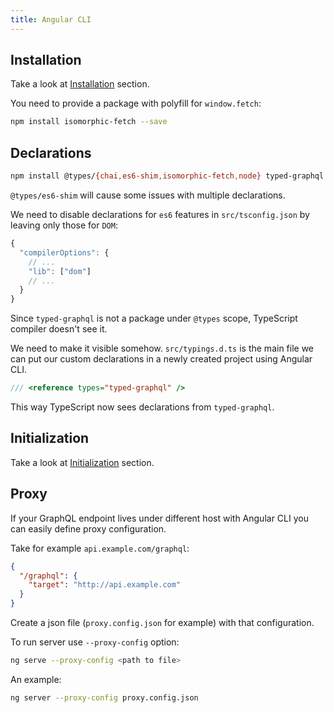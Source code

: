 ```yaml
---
title: Angular CLI
---
```


<h2 id="installation">Installation</h2>

Take a look at [Installation](initialization.html#installation) section.

You need to provide a package with polyfill for `window.fetch`:

```bash
npm install isomorphic-fetch --save
```

<h2 id="declarations">Declarations</h2>

```bash
npm install @types/{chai,es6-shim,isomorphic-fetch,node} typed-graphql
```

`@types/es6-shim` will cause some issues with multiple declarations.

We need to disable declarations for `es6` features in `src/tsconfig.json` by leaving only those for `DOM`:

```ts
{
  "compilerOptions": {
    // ...
    "lib": ["dom"]
    // ...
  }
}
```

Since `typed-graphql` is not a package under `@types` scope, TypeScript compiler doesn't see it.

We need to make it visible somehow.
`src/typings.d.ts` is the main file we can put our custom declarations in a newly created project using Angular CLI.

```ts
/// <reference types="typed-graphql" />
```

This way TypeScript now sees declarations from `typed-graphql`.


<h2 id="initialization">Initialization</h2>

Take a look at [Initialization](initialization.html) section.


<h2 id="proxy">Proxy</h2>

If your GraphQL endpoint lives under different host with Angular CLI you can easily define proxy configuration.

Take for example `api.example.com/graphql`:

```json
{
  "/graphql": {
    "target": "http://api.example.com"
  }
}
```

Create a json file (`proxy.config.json` for example) with that configuration.

To run server use `--proxy-config` option:

```bash
ng serve --proxy-config <path to file>
```

An example:

```bash
ng server --proxy-config proxy.config.json
```

